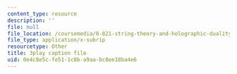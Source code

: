 ```yaml
---
content_type: resource
description: ''
file: null
file_location: /coursemedia/8-821-string-theory-and-holographic-duality-fall-2014/0e4c8e5cfe511c8ba9aabc8ee18ba4e6_WPuDh61Lkpg.srt
file_type: application/x-subrip
resourcetype: Other
title: 3play caption file
uid: 0e4c8e5c-fe51-1c8b-a9aa-bc8ee18ba4e6
---
```

